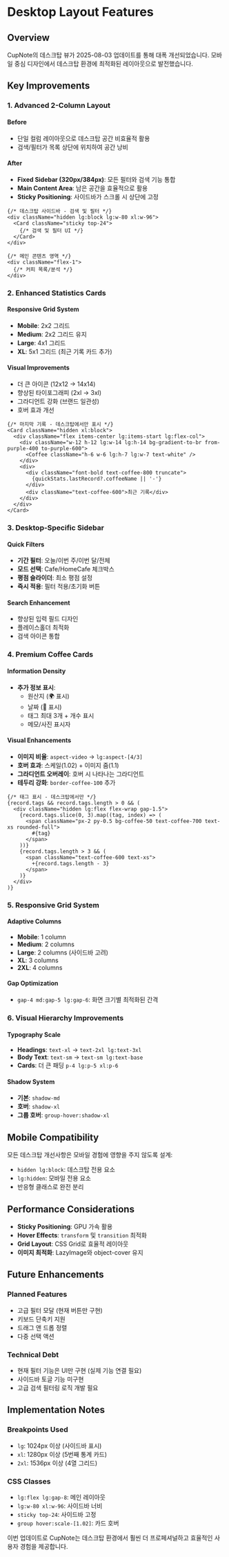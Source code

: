 # Desktop Layout Features

## Overview

CupNote의 데스크탑 뷰가 2025-08-03 업데이트를 통해 대폭 개선되었습니다. 모바일 중심 디자인에서 데스크탑 환경에 최적화된 레이아웃으로 발전했습니다.

## Key Improvements

### 1. Advanced 2-Column Layout

#### Before
- 단일 컬럼 레이아웃으로 데스크탑 공간 비효율적 활용
- 검색/필터가 목록 상단에 위치하여 공간 낭비

#### After
- **Fixed Sidebar (320px/384px)**: 모든 필터와 검색 기능 통합
- **Main Content Area**: 남은 공간을 효율적으로 활용
- **Sticky Positioning**: 사이드바가 스크롤 시 상단에 고정

```tsx
{/* 데스크탑 사이드바 - 검색 및 필터 */}
<div className="hidden lg:block lg:w-80 xl:w-96">
  <Card className="sticky top-24">
    {/* 검색 및 필터 UI */}
  </Card>
</div>

{/* 메인 콘텐츠 영역 */}
<div className="flex-1">
  {/* 커피 목록/분석 */}
</div>
```

### 2. Enhanced Statistics Cards

#### Responsive Grid System
- **Mobile**: 2x2 그리드
- **Medium**: 2x2 그리드 유지
- **Large**: 4x1 그리드
- **XL**: 5x1 그리드 (최근 기록 카드 추가)

#### Visual Improvements
- 더 큰 아이콘 (12x12 → 14x14)
- 향상된 타이포그래피 (2xl → 3xl)
- 그라디언트 강화 (브랜드 일관성)
- 호버 효과 개선

```tsx
{/* 마지막 기록 - 데스크탑에서만 표시 */}
<Card className="hidden xl:block">
  <div className="flex items-center lg:items-start lg:flex-col">
    <div className="w-12 h-12 lg:w-14 lg:h-14 bg-gradient-to-br from-purple-400 to-purple-600">
      <Coffee className="h-6 w-6 lg:h-7 lg:w-7 text-white" />
    </div>
    <div>
      <div className="font-bold text-coffee-800 truncate">
        {quickStats.lastRecord?.coffeeName || '-'}
      </div>
      <div className="text-coffee-600">최근 기록</div>
    </div>
  </div>
</Card>
```

### 3. Desktop-Specific Sidebar

#### Quick Filters
- **기간 필터**: 오늘/이번 주/이번 달/전체
- **모드 선택**: Cafe/HomeCafe 체크박스
- **평점 슬라이더**: 최소 평점 설정
- **즉시 적용**: 필터 적용/초기화 버튼

#### Search Enhancement
- 향상된 입력 필드 디자인
- 플레이스홀더 최적화
- 검색 아이콘 통합

### 4. Premium Coffee Cards

#### Information Density
- **추가 정보 표시**:
  - 원산지 (🌍 표시)
  - 날짜 (📅 표시)
  - 태그 최대 3개 + 개수 표시
  - 메모/사진 표시자

#### Visual Enhancements
- **이미지 비율**: `aspect-video` → `lg:aspect-[4/3]`
- **호버 효과**: 스케일(1.02) + 이미지 줌(1.1)
- **그라디언트 오버레이**: 호버 시 나타나는 그라디언트
- **테두리 강화**: `border-coffee-100` 추가

```tsx
{/* 태그 표시 - 데스크탑에서만 */}
{record.tags && record.tags.length > 0 && (
  <div className="hidden lg:flex flex-wrap gap-1.5">
    {record.tags.slice(0, 3).map((tag, index) => (
      <span className="px-2 py-0.5 bg-coffee-50 text-coffee-700 text-xs rounded-full">
        #{tag}
      </span>
    ))}
    {record.tags.length > 3 && (
      <span className="text-coffee-600 text-xs">
        +{record.tags.length - 3}
      </span>
    )}
  </div>
)}
```

### 5. Responsive Grid System

#### Adaptive Columns
- **Mobile**: 1 column
- **Medium**: 2 columns
- **Large**: 2 columns (사이드바 고려)
- **XL**: 3 columns
- **2XL**: 4 columns

#### Gap Optimization
- `gap-4 md:gap-5 lg:gap-6`: 화면 크기별 최적화된 간격

### 6. Visual Hierarchy Improvements

#### Typography Scale
- **Headings**: `text-xl` → `text-2xl lg:text-3xl`
- **Body Text**: `text-sm` → `text-sm lg:text-base`
- **Cards**: 더 큰 패딩 `p-4 lg:p-5 xl:p-6`

#### Shadow System
- **기본**: `shadow-md`
- **호버**: `shadow-xl`
- **그룹 호버**: `group-hover:shadow-xl`

## Mobile Compatibility

모든 데스크탑 개선사항은 모바일 경험에 영향을 주지 않도록 설계:

- `hidden lg:block`: 데스크탑 전용 요소
- `lg:hidden`: 모바일 전용 요소  
- 반응형 클래스로 완전 분리

## Performance Considerations

- **Sticky Positioning**: GPU 가속 활용
- **Hover Effects**: `transform` 및 `transition` 최적화
- **Grid Layout**: CSS Grid로 효율적 레이아웃
- **이미지 최적화**: LazyImage와 object-cover 유지

## Future Enhancements

### Planned Features
- 고급 필터 모달 (현재 버튼만 구현)
- 키보드 단축키 지원
- 드래그 앤 드롭 정렬
- 다중 선택 액션

### Technical Debt
- 현재 필터 기능은 UI만 구현 (실제 기능 연결 필요)
- 사이드바 토글 기능 미구현
- 고급 검색 필터링 로직 개발 필요

## Implementation Notes

### Breakpoints Used
- `lg`: 1024px 이상 (사이드바 표시)
- `xl`: 1280px 이상 (5번째 통계 카드)
- `2xl`: 1536px 이상 (4열 그리드)

### CSS Classes
- `lg:flex lg:gap-8`: 메인 레이아웃
- `lg:w-80 xl:w-96`: 사이드바 너비
- `sticky top-24`: 사이드바 고정
- `group hover:scale-[1.02]`: 카드 호버

이번 업데이트로 CupNote는 데스크탑 환경에서 훨씬 더 프로페셔널하고 효율적인 사용자 경험을 제공합니다.